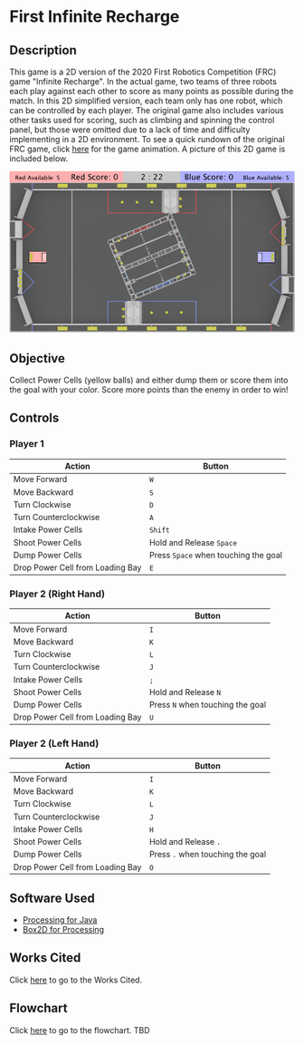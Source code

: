 # First Infinite Recharge

## Description

This game is a 2D version of the 2020 First Robotics Competition (FRC) game "Infinite Recharge". In the actual game, two teams of three robots each play against each other to score as many points as possible during the match. In this 2D simplified version, each team only has one robot, which can be controlled by each player. The original game also includes various other tasks used for scoring, such as climbing and spinning the control panel, but those were omitted due to a lack of time and difficulty implementing in a 2D environment. To see a quick rundown of the original FRC game, click [here](https://www.youtube.com/watch?v=gmiYWTmFRVE) for the game animation. A picture of this 2D game is included below.

![Game Screenshot](Game.png)

## Objective

Collect Power Cells (yellow balls) and either dump them or score them into the goal with your color. Score more points than the enemy in order to win!

## Controls

### Player 1

| Action                            | Button                                  |
| --------------------------------- | --------------------------------------- |
| Move Forward                      | `W`                                     |
| Move Backward                     | `S`                                     |
| Turn Clockwise                    | `D`                                     |
| Turn Counterclockwise             | `A`                                     |
| Intake Power Cells                | `Shift`                                 |
| Shoot Power Cells                 | Hold and Release `Space`                 |
| Dump Power Cells                  | Press `Space` when touching the goal    |
| Drop Power Cell from Loading Bay  | `E`                                     |

### Player 2 (Right Hand)

| Action                            | Button                                  |
| --------------------------------- | --------------------------------------- |
| Move Forward                      | `I`                                     |
| Move Backward                     | `K`                                     |
| Turn Clockwise                    | `L`                                     |
| Turn Counterclockwise             | `J`                                     |
| Intake Power Cells                | `;`                                     |
| Shoot Power Cells                 | Hold and Release `N`                    |
| Dump Power Cells                  | Press `N` when touching the goal        |
| Drop Power Cell from Loading Bay  | `U`                                     |

### Player 2 (Left Hand)

| Action                            | Button                                  |
| --------------------------------- | --------------------------------------- |
| Move Forward                      | `I`                                     |
| Move Backward                     | `K`                                     |
| Turn Clockwise                    | `L`                                     |
| Turn Counterclockwise             | `J`                                     |
| Intake Power Cells                | `H`                                     |
| Shoot Power Cells                 | Hold and Release `.`                    |
| Dump Power Cells                  | Press `.` when touching the goal        |
| Drop Power Cell from Loading Bay  | `O`                                     |

## Software Used

- [Processing for Java](https://processing.org/)
- [Box2D for Processing](https://github.com/shiffman/Box2D-for-Processing)

## Works Cited

Click [here](WorksCited.md) to go to the Works Cited.

## Flowchart

Click [here]() to go to the flowchart. TBD
